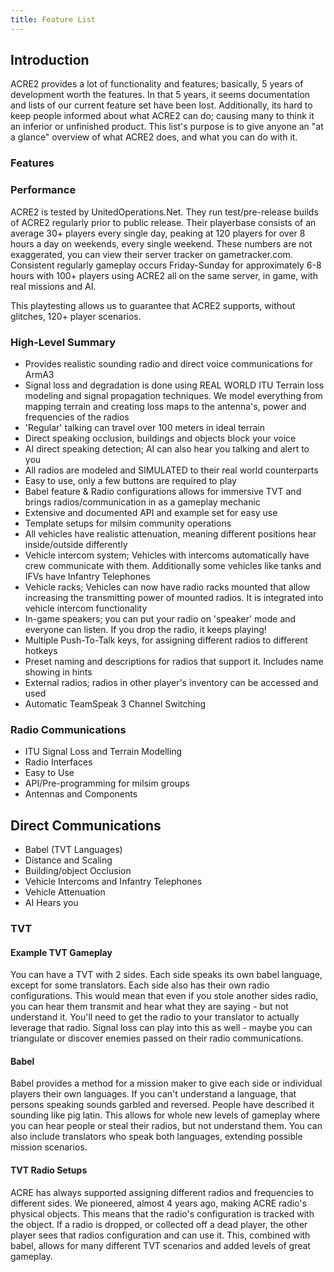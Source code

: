 ```yaml
---
title: Feature List
---
```


## Introduction

ACRE2 provides a lot of functionality and features; basically, 5 years of development worth the features. In that 5 years, it seems documentation and lists of our current feature set have been lost. Additionally, its hard to keep people informed about what ACRE2 can do; causing many to think it an inferior or unfinished product. This list's purpose is to give anyone an "at a glance" overview of what ACRE2 does, and what you can do with it.

### Features

### Performance

ACRE2 is tested by UnitedOperations.Net. They run test/pre-release builds of ACRE2 regularly prior to public release. Their playerbase consists of an average 30+ players every single day, peaking at 120 players for over 8 hours a day on weekends, every single weekend. These numbers are not exaggerated, you can view their server tracker on gametracker.com. Consistent regularly gameplay occurs Friday-Sunday for approximately 6-8 hours with 100+ players using ACRE2 all on the same server, in game, with real missions and AI.

This playtesting allows us to guarantee that ACRE2 supports, without glitches, 120+ player scenarios.

### High-Level Summary

* Provides realistic sounding radio and direct voice communications for ArmA3
* Signal loss and degradation is done using REAL WORLD ITU Terrain loss modeling and signal propagation techniques. We model everything from mapping terrain and creating loss maps to the antenna's, power and frequencies of the radios
* 'Regular' talking can travel over 100 meters in ideal terrain
* Direct speaking occlusion, buildings and objects block your voice
* AI direct speaking detection; AI can also hear you talking and alert to you
* All radios are modeled and SIMULATED to their real world counterparts
* Easy to use, only a few buttons are required to play
* Babel feature & Radio configurations allows for immersive TVT and brings radios/communication in as a gameplay mechanic
* Extensive and documented API and example set for easy use
* Template setups for milsim community operations
* All vehicles have realistic attenuation, meaning different positions hear inside/outside differently
* Vehicle intercom system; Vehicles with intercoms automatically have crew communicate with them. Additionally some vehicles like tanks and IFVs have Infantry Telephones
* Vehicle racks; Vehicles can now have radio racks mounted that allow increasing the transmitting power of mounted radios. It is integrated into vehicle intercom functionality
* In-game speakers; you can put your radio on 'speaker' mode and everyone can listen. If you drop the radio, it keeps playing!
* Multiple Push-To-Talk keys, for assigning different radios to different hotkeys
* Preset naming and descriptions for radios that support it. Includes name showing in hints
* External radios; radios in other player's inventory can be accessed and used
* Automatic TeamSpeak 3 Channel Switching

### Radio Communications

* ITU Signal Loss and Terrain Modelling
* Radio Interfaces
* Easy to Use
* API/Pre-programming for milsim groups
* Antennas and Components

## Direct Communications

* Babel (TVT Languages)
* Distance and Scaling
* Building/object Occlusion
* Vehicle Intercoms and Infantry Telephones
* Vehicle Attenuation
* AI Hears you

### TVT

#### Example TVT Gameplay

You can have a TVT with 2 sides. Each side speaks its own babel language, except for some translators. Each side also has their own radio configurations. This would mean that even if you stole another sides radio, you can hear them transmit and hear what they are saying - but not understand it. You'll need to get the radio to your translator to actually leverage that radio. Signal loss can play into this as well - maybe you can triangulate or discover enemies passed on their radio communications.

#### Babel

Babel provides a method for a mission maker to give each side or individual players their own languages. If you can't understand a language, that persons speaking sounds garbled and reversed. People have described it sounding like pig latin. This allows for whole new levels of gameplay where you can hear people or steal their radios, but not understand them. You can also include translators who speak both languages, extending possible mission scenarios.

#### TVT Radio Setups

ACRE has always supported assigning different radios and frequencies to different sides. We pioneered, almost 4 years ago, making ACRE radio's physical objects. This means that the radio's configuration is tracked with the object. If a radio is dropped, or collected off a dead player, the other player sees that radios configuration and can use it. This, combined with babel, allows for many different TVT scenarios and added levels of great gameplay.
